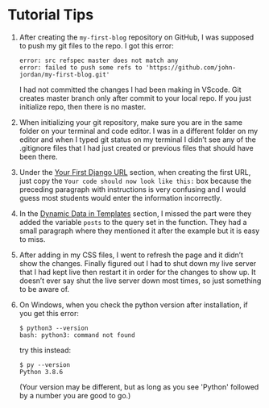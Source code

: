 # Tutorial Tips

1. After creating the `my-first-blog` repository on GitHub, I was supposed to push my git files to the repo.  I got this error:

	```
	error: src refspec master does not match any  
	error: failed to push some refs to 'https://github.com/john-jordan/my-first-blog.git'
	```

	I had not committed the changes I had been making in VScode. Git creates master branch only after commit to your local repo. If you just initialize repo, then there is no master.

1. When initializing your git repository, make sure you are in the same folder on your terminal and code editor.  I was in a different folder on my editor and when I typed git status on my terminal I didn’t see any of the .gitignore files that I had just created or previous files that should have been there.

1. Under the [Your First Django URL](https://tutorial.djangogirls.org/en/django_urls/#your-first-django-url) section, when creating the first URL, just copy the `Your code should now look like this:` box because the preceding paragraph with instructions is very confusing and I would guess most students would enter the information incorrectly. 

1. In the [Dynamic Data in Templates](https://tutorial.djangogirls.org/en/dynamic_data_in_templates/) section, I missed the part were they added the variable `posts` to the query set in the function.  They had a small paragraph where they mentioned it after the example but it is easy to miss.

1. After adding in my CSS files, I went to refresh the page and it didn’t show the changes.  Finally figured out I had to shut down my live server  that I had kept live then restart it in order for the changes to show up.  It doesn’t ever say shut the live server down most times, so just something to be aware of.

1. On Windows, when you check the python version after installation, if you get this error:

	```
	$ python3 --version
	bash: python3: command not found
	```
	
	try this instead:

	```
	$ py --version
	Python 3.8.6
	```
	
	(Your version may be different, but as long as you see 'Python' followed by a number you are good to go.)
